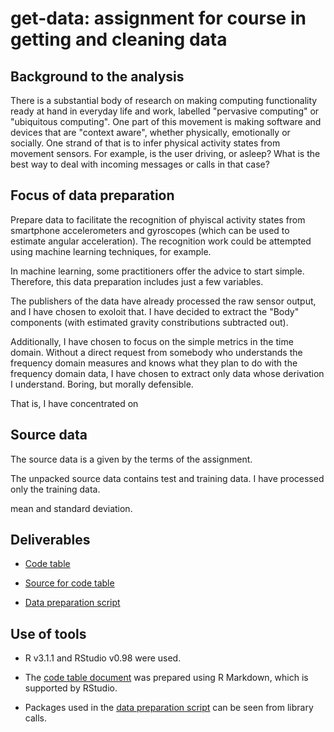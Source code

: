 get-data: assignment for course in getting and cleaning data
============================================================

Background to the analysis
--------------------------

There is a substantial body of research on making computing functionality ready at hand in everyday life and work, labelled "pervasive computing" or "ubiquitous computing".
One part of this movement is making software and devices that are "context aware", whether physically, emotionally or socially.
One strand of that is to infer physical activity states from movement sensors. For example, is the user driving, or asleep? What is the best way to deal with incoming messages or calls in that case?

Focus of data preparation
-------------------------

Prepare data to facilitate the recognition of phyiscal activity states from smartphone accelerometers and gyroscopes (which can be used to estimate angular acceleration). The recognition work could be attempted using machine learning techniques, for example.

In machine learning, some practitioners offer the advice to start simple. Therefore, this data preparation includes just a few variables.

The publishers of the data have already processed the raw sensor output, and I have chosen to exoloit that. I have decided to extract the "Body" components (with estimated gravity constributions subtracted out).

Additionally, I have chosen to focus on the simple metrics in the time domain. Without a direct request from somebody who understands the frequency domain measures and knows what they plan to do with the frequency domain data, I have chosen to extract only data whose derivation I understand. Boring, but morally defensible.

That is, I have concentrated on

Source data
-----------

The source data is a given by the terms of the assignment.

The unpacked source data contains test and training data. I have processed only the training data.

mean and standard deviation.



Deliverables
------------

* [Code table](./code_table.html) 

* [Source for code table](./code_table.Rmd)

* [Data preparation script](./runanalysis.R) 




Use of tools
------------

* R v3.1.1 and RStudio v0.98 were used.

* The [code table document](./code_table.html) was prepared using R Markdown, which is supported by RStudio.

* Packages used in the [data preparation script](./runanalysis.R) can be seen from library calls.



